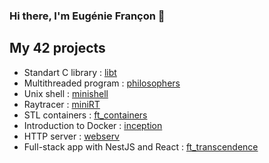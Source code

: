 ### Hi there, I'm Eugénie Françon 👋

<!--
**EugenieF/EugenieF** is a ✨ _special_ ✨ repository because its `README.md` (this file) appears on your GitHub profile.

Here are some ideas to get you started:

- 🔭 I’m currently working on ...
- 🌱 I’m currently learning ...
- 👯 I’m looking to collaborate on ...
- 🤔 I’m looking for help with ...
- 💬 Ask me about ...
- 📫 How to reach me: ...
- 😄 Pronouns: ...
- ⚡ Fun fact: ...
-->

## My 42 projects
- Standart C library : [libt](https://github.com/EugenieF/42_libft)
- Multithreaded program : [philosophers](https://github.com/EugenieF/42_philosophers)
- Unix shell : [minishell](https://github.com/EugenieF/42_minishell)
- Raytracer : [miniRT](https://github.com/EugenieF/42_miniRT)
- STL containers : [ft_containers](https://github.com/EugenieF/42_ft_containers)
- Introduction to Docker : [inception](https://github.com/EugenieF/42_inception)
- HTTP server : [webserv](https://github.com/EugenieF/42_webserv)
- Full-stack app with NestJS and React : [ft_transcendence](https://github.com/EugenieF/42_ft_transcendence)
